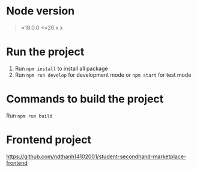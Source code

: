 # Node version 
>=18.0.0 <=20.x.x

# Run the project
1. Run `npm install` to install all package 
2. Run `npm run develop` for development mode or `npm start` for test mode

# Commands to build the project
Run `npm run build`

# Frontend project 
https://github.com/ndthanh14102001/student-secondhand-marketplace-frontend


